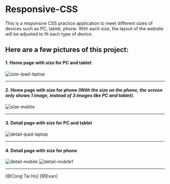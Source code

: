# Responsive-CSS
This is a responsive CSS practice application to meet different sizes of devices such as PC, tablet, phone. With each size, the layout of the website will be adjusted to fit each type of device.
## Here are a few pictures of this project:

#### 1. Home page with size for PC and tablet 
![size-ipad-laptop](https://github.com/congtaiho/Responsive-CSS/assets/132761655/bd841c6b-e629-4c03-a4e6-f4de1afc307a)

---
#### 2. Home page with size for phone ***(With the size on the phone, the screen only shows 1 image, instead of 3 images like PC and tablet).***
![size-moblie](https://github.com/congtaiho/Responsive-CSS/assets/132761655/568ed075-25b8-43f2-86a2-c33d5d7d6774)

---
#### 3. Detail page with size for PC and tablet 
![detail-ipad-laptop](https://github.com/congtaiho/Responsive-CSS/assets/132761655/fd1eab17-39d1-4c69-bea9-afeb43bf7599)

---
#### 4. Detail page with size for phone
![detail-mobile](https://github.com/congtaiho/Responsive-CSS/assets/132761655/dbe2e6de-6aeb-4314-9406-2968b193ae4d)
![detail-mobile1](https://github.com/congtaiho/Responsive-CSS/assets/132761655/ad199867-aba5-4dce-a227-0e12c7d04b81)

---
[@Cong Tai Ho] [@Evan]



